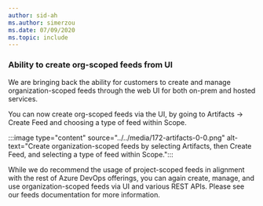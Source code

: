 ```yaml
---
author: sid-ah
ms.author: simerzou
ms.date: 07/09/2020
ms.topic: include
---
```


### Ability to create org-scoped feeds from UI

We are bringing back the ability for customers to create and manage organization-scoped feeds through the web UI for both on-prem and hosted services. 

You can now create org-scoped feeds via the UI, by going to Artifacts -> Create Feed and choosing a type of feed within Scope.  

:::image type="content" source="../../media/172-artifacts-0-0.png" alt-text="Create organization-scoped feeds by selecting Artifacts, then Create Feed, and selecting a type of feed within Scope.":::

While we do recommend the usage of project-scoped feeds in alignment with the rest of Azure DevOps offerings, you can again create, manage, and use organization-scoped feeds via UI and various REST APIs. Please see our feeds documentation for more information.